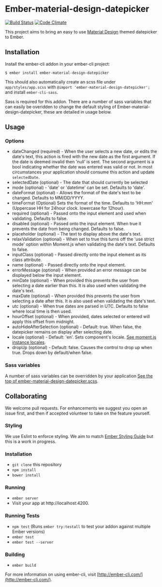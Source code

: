 # Ember-material-design-datepicker

[![Build Status](https://travis-ci.org/angliafarmers/ember-material-design-datepicker.svg?branch=master)](https://travis-ci.org/angliafarmers/ember-material-design-datepicker)
[![Code Climate](https://codeclimate.com/github/angliafarmers/ember-material-design-datepicker/badges/gpa.svg)](https://codeclimate.com/github/angliafarmers/ember-material-design-datepicker)

This project aims to bring an easy to use [Material Design](https://www.google.com/design/spec/material-design/introduction.html) themed datepicker to Ember.

## Installation

Install the ember-cli addon in your ember-cli project:

```
$ ember install ember-material-design-datepicker
```
This should also automatically create an scss file under `app/styles/app.scss` with `@import 'ember-material-design-datepicker';` and install `ember-cli-sass`.

Sass is required for this addon. There are a number of sass variables that can easily be overidden to change the default styling of Ember-material-design-datepicker, these are detailed in usage below.

## Usage

### Options
 * dateChanged (required) - When the user selects a new date, or edits the date's text, this action is fired with the new date as the first argument. If the date is deemed invalid then 'null' is sent. The second argument is a bool indicating whether the date was entered was valid or not. In most circumstances your application should consume this action and update ```selectedDate```.
 * selectedDate (optional) - The date that should currently be selected
 * mode (optional) - 'date' or 'datetime' can be set. Defaults to 'date'.
 * dateFormat (optional) - Allows the format of the date's text to be changed. Defaults to MM/DD/YYYY.
 * timeFormat (Optional) Sets the format of the time. Defaults to 'HH:mm' (Uppercase HH for 24hour clock. lowercase for 12hour).
 * required (optional) - Passed onto the input element and used when validating. Defaults to false.
 * disabled (optional) - Passed onto the input element. When true it prevents the date from being changed. Defaults to false.
 * placeholder (optional) - The text to display above the date's text.
 * relaxValidation (optional) - When set to true this turns off the 'use strict mode' option within Moment.js when validating the date's text. Defaults to false.
 * inputClass (optional) - Passed directly onto the input element as its class attribute.
 * name (optional) - Passed directly onto the input element.
 * errorMessage (optional) - When provided an error message can be displayed below the input element.
 * minDate (optional) - When provided this prevents the user from selecting a date earlier than this. It is also used when validating the date's text.
 * maxDate (optional) - When provided this prevents the user from selecting a date after this. It is also used when validating the date's text.
 * utc (optional) - When true dates are parsed in UTC. Defaults to false where local time is then used.
 * hourOffset (optional) - When provided, dates selected or entered will apply this offset from midnight.
 * autoHideAfterSelection (optional) - Default: true. When false, the datepicker remains on display after selecting date.
 * locale (optional) - Default: 'en'. Sets component's locale. [See moment.js instance locales](https://momentjs.com/docs/#/i18n/instance-locale/).
 * dropUp (optional) - Default: false. Causes the control to drop up when true.  Drops down by default/when false.

### Sass variables

A number of sass variables can be overridden by your application [See the top of ember-material-design-datepicker.scss](ember-material-design-datepicker.scss).

## Collaborating

We welcome pull requests. For enhancements we suggest you open an issue first, and then if accepted volunteer to take on the feature yourself.

### Styling
We use Eslint to enforce styling. We aim to match [Ember Styling Guide](https://github.com/emberjs/ember.js/blob/master/STYLEGUIDE.md) but this is a work in progress.

### Installation

* `git clone` this repository
* `npm install`
* `bower install`

### Running

* `ember server`
* Visit your app at http://localhost:4200.

### Running Tests

* `npm test` (Runs `ember try:testall` to test your addon against multiple Ember versions)
* `ember test`
* `ember test --server`

### Building

* `ember build`

For more information on using ember-cli, visit [http://ember-cli.com/](http://ember-cli.com/).
